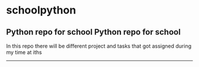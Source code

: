 # schoolpython
Python repo for school
Python repo for school
---

In this repo there will be different project and tasks that got assigned during my time at iths

---
